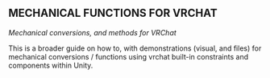 ## MECHANICAL FUNCTIONS FOR VRCHAT
_Mechanical conversions, and methods for VRChat_

This is a broader guide on how to, with demonstrations (visual, and files) for mechanical conversions / functions using vrchat built-in constraints and components within Unity. 

